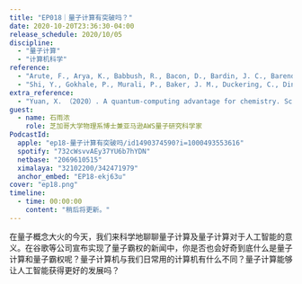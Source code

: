 ```yaml
---
title: "EP018｜量子计算有突破吗？"
date: 2020-10-20T23:36:30-04:00
release_schedule: 2020/10/05
discipline:
  - "量子计算"
  - "计算机科学"
reference:
  - "Arute, F., Arya, K., Babbush, R., Bacon, D., Bardin, J. C., Barends, R., ... & Burkett, B. （2019）. Quantum supremacy using a programmable superconducting processor. Nature, 574（7779）, 505-510."
  - "Shi, Y., Gokhale, P., Murali, P., Baker, J. M., Duckering, C., Ding, Y., ... & Schuster, D. I. （2020）. Resource-Efficient Quantum Computing by Breaking Abstractions. Proceedings of the IEEE, 108（8）, 1353-1370."
extra_reference:
  - "Yuan, X. （2020）. A quantum-computing advantage for chemistry. Science, 369（6507）, 1054-1055."
guest:
  - name: 石雨浓
    role: 芝加哥大学物理系博士兼亚马逊AWS量子研究科学家
PodcastId:
  apple: "ep18-量子计算有突破吗/id1490374590?i=1000493553616"
  spotify: "732cWsvvAEy37YU6b7hYDN"
  netbase: "2069610515"
  ximalaya: "32102200/342471979"
  anchor_embed: "EP18-ekj63u"
cover: "ep18.png"
timeline:
  - time: 00:00:00
    content: "稍后将更新。"
---
```


在量子概念大火的今天，我们来科学地聊聊量子计算及量子计算对于人工智能的意义。在谷歌等公司宣布实现了量子霸权的新闻中，你是否也会好奇到底什么是量子计算和量子霸权呢？量子计算机与我们日常用的计算机有什么不同？量子计算能够让人工智能获得更好的发展吗？
